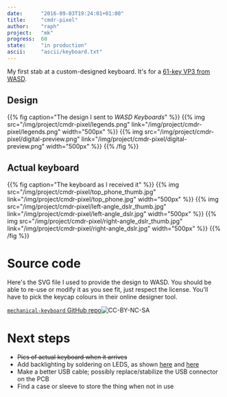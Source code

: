 ```yaml
---
date:      "2016-09-03T19:24:01+01:00"
title:     "cmdr-pixel"
author:    "raph"
project:   "mk"
progress:  60
state:     "in production"
ascii:     "ascii/keyboard.txt"
---
```

My first stab at a custom-designed keyboard. It's for a [61-key VP3 from WASD](http://www.wasdkeyboards.com/index.php/products/mechanical-keyboard/wasd-vp3-61-key-custom-mechanical-keyboard.html).

## Design
{{% fig caption="The design I sent to *WASD Keyboards*" %}}
{{% img src="/img/project/cmdr-pixel/legends.png" link="/img/project/cmdr-pixel/legends.png" width="500px" %}}
{{% img src="/img/project/cmdr-pixel/digital-preview.png" link="/img/project/cmdr-pixel/digital-preview.png" width="500px" %}}
{{% /fig %}}

## Actual keyboard
{{% fig caption="The keyboard as I received it" %}}
{{% img src="/img/project/cmdr-pixel/top_phone_thumb.jpg" link="/img/project/cmdr-pixel/top_phone.jpg" width="500px" %}}
{{% img src="/img/project/cmdr-pixel/left-angle_dslr_thumb.jpg" link="/img/project/cmdr-pixel/left-angle_dslr.jpg" width="500px" %}}
{{% img src="/img/project/cmdr-pixel/right-angle_dslr_thumb.jpg" link="/img/project/cmdr-pixel/right-angle_dslr.jpg" width="500px" %}}
{{% /fig %}}

# Source code
Here's the SVG file I used to provide the design to WASD. You should be able to re-use or modify it as you see fit, just respect the license. You'll have to pick the keycap colours in their online designer tool.

[`mechanical-keyboard` GitHub repo](https://github.com/galaktor/mechanical-keyboard)![CC-BY-NC-SA](https://i.creativecommons.org/l/by-nc-sa/4.0/88x31.png)

# Next steps
* <strike>Pics of actual keyboard when it arrives</strike>
* Add backlighting by soldering on LEDS, as shown [here](https://medium.com/@DavidNZ/adding-led-lights-to-a-pok3r-keyboard-e772fdea86f0#.71gyefutn) and [here](http://imgur.com/a/Y2Yyn)
* Make a better USB cable; possibly replace/stabilize the USB connector on the PCB
* Find a case or sleeve to store the thing when not in use

